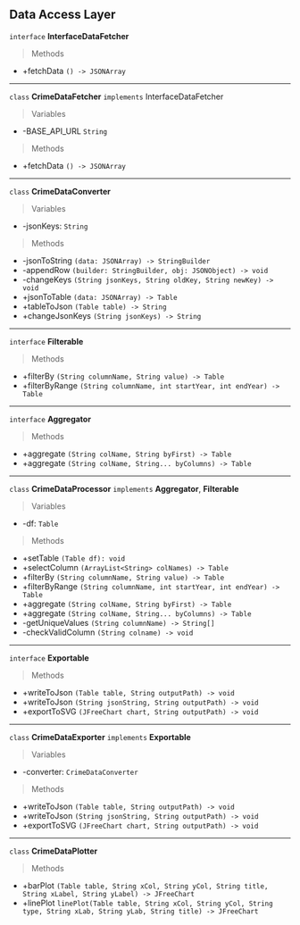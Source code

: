 ## Data Access Layer

`interface` **InterfaceDataFetcher**

> Methods

- +fetchData `() -> JSONArray`

---

`class` **CrimeDataFetcher** `implements` InterfaceDataFetcher

> Variables

- -BASE_API_URL `String`

> Methods

- +fetchData `() -> JSONArray`

---

`class` **CrimeDataConverter**

> Variables

- -jsonKeys: `String`

> Methods

- -jsonToString `(data: JSONArray) -> StringBuilder`
- -appendRow `(builder: StringBuilder, obj: JSONObject) -> void`
- -changeKeys `(String jsonKeys, String oldKey, String newKey) -> void`
- +jsonToTable `(data: JSONArray) -> Table`
- +tableToJson `(Table table) -> String`
- +changeJsonKeys `(String jsonKeys) -> String`


---

`interface` **Filterable**

> Methods

- +filterBy `(String columnName, String value) -> Table`
- +filterByRange `(String columnName, int startYear, int endYear) -> Table`

---

`interface` **Aggregator**

> Methods

- +aggregate `(String colName, String byFirst) -> Table`
- +aggregate `(String colName, String... byColumns) -> Table`

---

`class` **CrimeDataProcessor** `implements` **Aggregator**, **Filterable**

> Variables

- -df: `Table`

> Methods

- +setTable `(Table df): void`
- +selectColumn `(ArrayList<String> colNames) -> Table`
- +filterBy `(String columnName, String value) -> Table`
- +filterByRange `(String columnName, int startYear, int endYear) -> Table`
- +aggregate `(String colName, String byFirst) -> Table`
- +aggregate `(String colName, String... byColumns) -> Table`
- -getUniqueValues `(String columnName) -> String[]`
- -checkValidColumn `(String colname) -> void`

---
`interface` **Exportable**

> Methods
- +writeToJson `(Table table, String outputPath) -> void`
- +writeToJson `(String jsonString, String outputPath) -> void`
- +exportToSVG `(JFreeChart chart, String outputPath) -> void`


---

`class` **CrimeDataExporter** `implements` **Exportable**

> Variables
- -converter: `CrimeDataConverter`

> Methods

- +writeToJson `(Table table, String outputPath) -> void`
- +writeToJson `(String jsonString, String outputPath) -> void`
- +exportToSVG `(JFreeChart chart, String outputPath) -> void`

---

`class` **CrimeDataPlotter**

> Methods

- +barPlot `(Table table, String xCol, String yCol, String title, String xLabel, String yLabel) -> JFreeChart`
- +linePlot `linePlot(Table table, String xCol, String yCol, String type, String xLab, String yLab, String title) -> JFreeChart`

